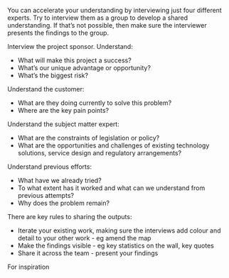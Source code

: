 You can accelerate your understanding by interviewing just four different experts. Try to interview them as a group to develop a shared understanding. If that’s not possible, then make sure the interviewer presents the findings to the group.

Interview the project sponsor. Understand:
<ul><li>What will make this project a success?</li><li>What’s our unique advantage or opportunity?</li><li>What’s the biggest risk?</li></ul>

Understand the customer:
<ul><li>What are they doing currently to solve this problem?</li><li>Where are the key pain points?</li></ul>

Understand the subject matter expert:
<ul><li>What are the constraints of legislation or policy?</li><li>What are the opportunities and challenges of existing technology solutions, service design and regulatory arrangements?</li></ul>

Understand previous efforts:
<ul><li>What have we already tried?</li><li>To what extent has it worked and what can we understand from previous attempts?</li><li>Why does the problem remain?</li></ul>

There are key rules to sharing the outputs:
<ul><li>Iterate your existing work, making sure the interviews add colour and detail to your other work - eg amend the map</li><li>Make the findings visible - eg key statistics on the wall, key quotes</li><li>Share it across the team - present your findings</li></ul>

For inspiration
